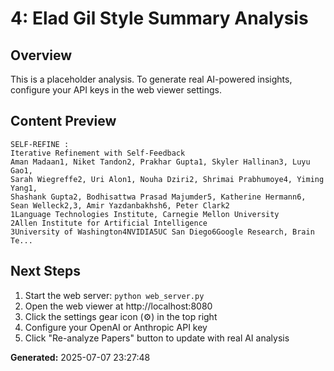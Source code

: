 
# 4: Elad Gil Style Summary Analysis

## Overview
This is a placeholder analysis. To generate real AI-powered insights, configure your API keys in the web viewer settings.

## Content Preview
```
SELF-REFINE :
Iterative Refinement with Self-Feedback
Aman Madaan1, Niket Tandon2, Prakhar Gupta1, Skyler Hallinan3, Luyu Gao1,
Sarah Wiegreffe2, Uri Alon1, Nouha Dziri2, Shrimai Prabhumoye4, Yiming Yang1,
Shashank Gupta2, Bodhisattwa Prasad Majumder5, Katherine Hermann6,
Sean Welleck2,3, Amir Yazdanbakhsh6, Peter Clark2
1Language Technologies Institute, Carnegie Mellon University
2Allen Institute for Artificial Intelligence
3University of Washington4NVIDIA5UC San Diego6Google Research, Brain Te...
```

## Next Steps
1. Start the web server: `python web_server.py`
2. Open the web viewer at http://localhost:8080
3. Click the settings gear icon (⚙️) in the top right
4. Configure your OpenAI or Anthropic API key
5. Click "Re-analyze Papers" button to update with real AI analysis

**Generated:** 2025-07-07 23:27:48
        